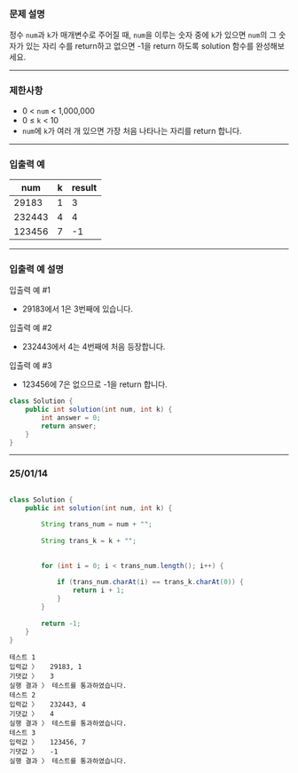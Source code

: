 [](https://school.programmers.co.kr/learn/courses/30/lessons/120904)

### **문제 설명**

정수 `num`과 `k`가 매개변수로 주어질 때, `num`을 이루는 숫자 중에 `k`가 있으면 `num`의 그 숫자가 있는 자리 수를 return하고 없으면 -1을 return 하도록 solution 함수를 완성해보세요.

---

### 제한사항

- 0 < `num` < 1,000,000
- 0 ≤ `k` < 10
- `num`에 `k`가 여러 개 있으면 가장 처음 나타나는 자리를 return 합니다.

---

### 입출력 예

| num | k | result |
| --- | --- | --- |
| 29183 | 1 | 3 |
| 232443 | 4 | 4 |
| 123456 | 7 | -1 |

---

### 입출력 예 설명

입출력 예 #1

- 29183에서 1은 3번째에 있습니다.

입출력 예 #2

- 232443에서 4는 4번째에 처음 등장합니다.

입출력 예 #3

- 123456에 7은 없으므로 -1을 return 합니다.

```java
class Solution {
    public int solution(int num, int k) {
        int answer = 0;
        return answer;
    }
}
```

---

### 25/01/14

```java

class Solution {
    public int solution(int num, int k) {
        
        String trans_num = num + "";
        
        String trans_k = k + "";
        
        
        for (int i = 0; i < trans_num.length(); i++) {
            
            if (trans_num.charAt(i) == trans_k.charAt(0)) {
                return i + 1;
            }
        }
        
        return -1;
    }
}

```

```
테스트 1
입력값 〉	29183, 1
기댓값 〉	3
실행 결과 〉	테스트를 통과하였습니다.
테스트 2
입력값 〉	232443, 4
기댓값 〉	4
실행 결과 〉	테스트를 통과하였습니다.
테스트 3
입력값 〉	123456, 7
기댓값 〉	-1
실행 결과 〉	테스트를 통과하였습니다.
```